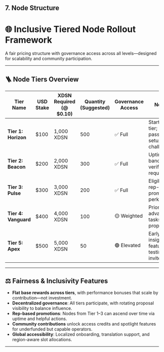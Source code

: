 ## 7. Node Structure

# 🌐 Inclusive Tiered Node Rollout Framework

A fair pricing structure with governance access across all levels—designed for scalability and community participation.

---

## 🪜 Node Tiers Overview

| Tier Name            | USD Stake | XDSN Required (@ $0.10) | Quantity (Suggested) | Governance Access | Notes                                         |
| -------------------- | --------- | ----------------------- | -------------------- | ----------------- | --------------------------------------------- |
| **Tier 1: Horizon**  | $100      | 1,000 XDSN              | 500                  | ✅ Full           | Starter tier; must pass basic setup challenge |
| **Tier 2: Beacon**   | $200      | 2,000 XDSN              | 300                  | ✅ Full           | Uptime & bandwidth verification required      |
| **Tier 3: Pulse**    | $300      | 3,000 XDSN              | 200                  | ✅ Full           | Eligible for rep-based promotion perks        |
| **Tier 4: Vanguard** | $400      | 4,000 XDSN              | 100                  | 🟡 Weighted       | Priority for advanced tasks & proposals       |
| **Tier 5: Apex**     | $500      | 5,000 XDSN              | 50                   | 🟢 Elevated       | Early insights, feature testing invites       |

---

## ⚖️ Fairness & Inclusivity Features

- **Flat base rewards across tiers**, with performance bonuses that scale by contribution—not investment.
- **Decentralized governance**: All tiers participate, with rotating proposal visibility to balance influence.
- **Rep-based promotions**: Nodes from Tier 1–3 can ascend over time via uptime and helpful actions.
- **Community contributions** unlock access credits and spotlight features for underfunded but capable operators.
- **Global accessibility**: Localized onboarding, translation support, and region-aware slot allocations.

---
